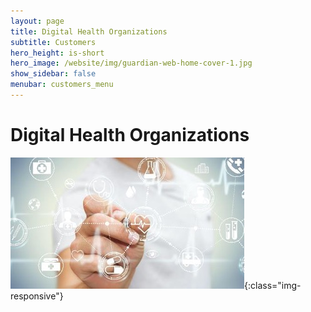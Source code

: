 ```yaml
---
layout: page
title: Digital Health Organizations
subtitle: Customers
hero_height: is-short
hero_image: /website/img/guardian-web-home-cover-1.jpg
show_sidebar: false
menubar: customers_menu
---
```


# Digital Health Organizations

![](/img/digital-health-organizations.jpg){:class="img-responsive"}
